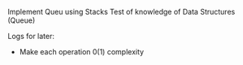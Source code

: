 Implement Queu using Stacks
Test of knowledge of Data Structures (Queue)

Logs for later:
- Make each operation 0(1) complexity